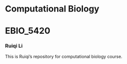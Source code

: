 ﻿# Computational Biology
# EBIO_5420
### Ruiqi Li
This is Ruiqi’s repository for computational biology course.	 





